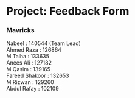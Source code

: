 <h1>Project: Feedback Form</h1>

<h3>Mavricks</h3>
Nabeel : 140544 (Team Lead)<br>
Ahmed Raza : 126864 <br>
M Talha : 133635<br>
Anees Ali : 127182<br>
M Qasim : 139165<br>
Fareed Shakoor :  132653<br>
M Rizwan : 129260<br>
Abdul Rafay : 102109
